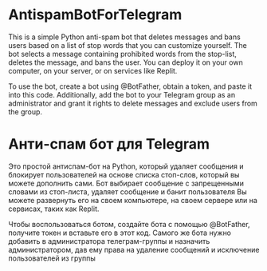 # AntispamBotForTelegram

This is a simple Python anti-spam bot that deletes messages and bans users based on a list of stop words that you can customize yourself.
The bot selects a message containing prohibited words from the stop-list, deletes the message, and bans the user.
You can deploy it on your own computer, on your server, or on services like Replit.

To use the bot, create a bot using @BotFather, obtain a token, and paste it into this code. Additionally, add the bot to your Telegram group as an administrator and grant it rights to delete messages and exclude users from the group.

# Анти-спам бот для Telegram
Это простой антиспам-бот на Python, который удаляет сообщения и блокирует пользователей на основе списка стоп-слов, который вы можете дополнить сами.
Бот выбирает сообщение с запрещенными словами из стоп-листа, удаляет сообщение и банит пользователя
Вы можете развернуть его на своем компьютере, на своем сервере или на сервисах, таких как Replit.

Чтобы воспользоваться ботом, создайте бота с помощью @BotFather, получите токен и вставьте его в этот код. Самого же бота нужно добавить в администратора телеграм-группы и назначить администратором, дав ему права на удаление сообщений и исключение пользователей из группы


